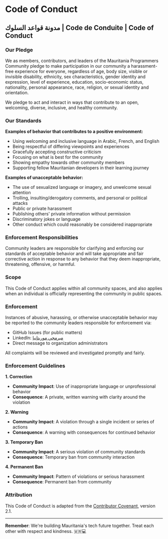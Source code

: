 # Code of Conduct

## مدونة قواعد السلوك | Code de Conduite | Code of Conduct

### Our Pledge

We as members, contributors, and leaders of the Mauritania Programmers Community pledge to make participation in our community a harassment-free experience for everyone, regardless of age, body size, visible or invisible disability, ethnicity, sex characteristics, gender identity and expression, level of experience, education, socio-economic status, nationality, personal appearance, race, religion, or sexual identity and orientation.

We pledge to act and interact in ways that contribute to an open, welcoming, diverse, inclusive, and healthy community.

### Our Standards

**Examples of behavior that contributes to a positive environment:**

- Using welcoming and inclusive language in Arabic, French, and English
- Being respectful of differing viewpoints and experiences
- Gracefully accepting constructive criticism
- Focusing on what is best for the community
- Showing empathy towards other community members
- Supporting fellow Mauritanian developers in their learning journey

**Examples of unacceptable behavior:**

- The use of sexualized language or imagery, and unwelcome sexual attention
- Trolling, insulting/derogatory comments, and personal or political attacks
- Public or private harassment
- Publishing others' private information without permission
- Discriminatory jokes or language
- Other conduct which could reasonably be considered inappropriate

### Enforcement Responsibilities

Community leaders are responsible for clarifying and enforcing our standards of acceptable behavior and will take appropriate and fair corrective action in response to any behavior that they deem inappropriate, threatening, offensive, or harmful.

### Scope

This Code of Conduct applies within all community spaces, and also applies when an individual is officially representing the community in public spaces.

### Enforcement

Instances of abusive, harassing, or otherwise unacceptable behavior may be reported to the community leaders responsible for enforcement via:

- GitHub Issues (for public matters)
- LinkedIn: [مبرمجي موريتانيا](https://linkedin.com/company/مبرمجي-موريتانيا)
- Direct message to organization administrators

All complaints will be reviewed and investigated promptly and fairly.

### Enforcement Guidelines

**1. Correction**
- **Community Impact**: Use of inappropriate language or unprofessional behavior
- **Consequence**: A private, written warning with clarity around the violation

**2. Warning**
- **Community Impact**: A violation through a single incident or series of actions
- **Consequence**: A warning with consequences for continued behavior

**3. Temporary Ban**
- **Community Impact**: A serious violation of community standards
- **Consequence**: Temporary ban from community interaction

**4. Permanent Ban**
- **Community Impact**: Pattern of violations or serious harassment
- **Consequence**: Permanent ban from community

### Attribution

This Code of Conduct is adapted from the [Contributor Covenant](https://www.contributor-covenant.org/), version 2.1.

---

**Remember**: We're building Mauritania's tech future together. Treat each other with respect and kindness. 🇲🇷💻
